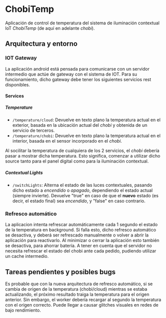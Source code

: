 # ChobiTemp
Aplicación de control de temperatura del sistema de iluminación contextual IoT *ChobiTemp* (de aquí en adelante *chobi*).
## Arquitectura y entorno

### IOT Gateway
La aplicación android está pensada para comunicarse con un servidor intermedio que actúe de gateway con el sistema de IOT. Para su funcionamiento, dicho gateway debe tener los siguientes servicios rest disponibles.

#### Services
##### Temperature
* `/temperature/cloud`: Devuelve en texto plano la temperatura actual en el exterior, basada en la ubicación actual del *chobi* y obtenida de un servicio de terceros.
* `/temperature/chobi`: Devuelve en texto plano la temperatura actual en el interior, basada en el sensor incorporado en el *chobi*.

Al socilitar la temperatura de cualquiera de los 2 servicios, el *chobi* debería pasar a mostrar dicha temperatura. Esto significa, comenzar a utilizar dicho source tanto para el panel digital como para la iluminación contextual.

##### Contextual Lights
* `/switchLights`: Alterna el estado de las luces contextuales, pasando dicho estado a *encendido* o *apagado*, dependiendo el estado actual (siempre invierte). Devuelve "true" en caso de que el __nuevo__ estado (es decir, el estado final) sea *encendido*, y "false" en caso contrario.

### Refresco automático
La aplicacion intenta refrescar automáticamente cada 1 segundo el estado de la temperatura en background. Si falla esto, dicho refresco automático se desactiva, y deberá ser refrescado manualmente o volver a abrir la aplicación para reactivarlo. Al minimizar o cerrar la aplicación esto también se desactiva, para ahorrar batería.
A tener en cuenta que el servidor no necesita refrescar el estado del chobi ante cada pedido, pudiendo utilizar un cache intermedio.
## Tareas pendientes y posibles bugs
Es probable que con la nueva arquitectura de refresco automático, si se cambia de origen de la temperatura (chobi/cloud) mientras se estaba actualizando, el próximo resultado traiga la temperatura para el origen anterior. Sin embargo, el worker debería recargar al segundo la temperatura con el origen correcto.
Puede llegar a causar glitches visuales en redes de bajo rendimiento.
